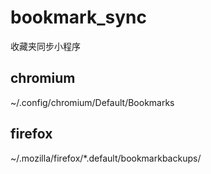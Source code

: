 # bookmark_sync
收藏夹同步小程序

## chromium
~/.config/chromium/Default/Bookmarks

## firefox
~/.mozilla/firefox/*.default/bookmarkbackups/
